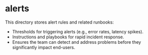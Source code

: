 ﻿# alerts

This directory stores alert rules and related runbooks:

- Thresholds for triggering alerts (e.g., error rates, latency spikes).
- Instructions and playbooks for rapid incident response.
- Ensures the team can detect and address problems before they significantly impact end-users.
